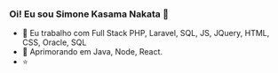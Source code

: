 ### Oi! Eu sou Simone Kasama Nakata 👋



- 🔭 Eu trabalho com Full Stack PHP, Laravel, SQL, JS, JQuery, HTML, CSS, Oracle, SQL
- 🌱 Aprimorando em Java, Node, React.
- ⭐ 

